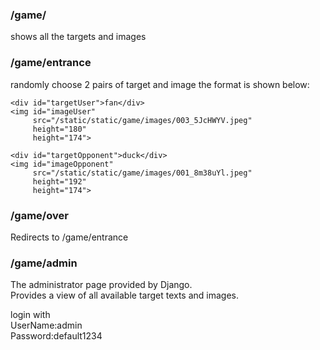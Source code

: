 ### /game/ 
shows all the targets and images

### /game/entrance
randomly choose 2 pairs of target and image
the format is shown below:

```
<div id="targetUser">fan</div>
<img id="imageUser"
	 src="/static/static/game/images/003_5JcHWYV.jpeg" 
 	 height="180"
 	 height="174">

<div id="targetOpponent">duck</div>
<img id="imageOpponent"
	 src="/static/static/game/images/001_8m38uYl.jpeg" 
 	 height="192"
 	 height="174">

```

### /game/over
Redirects to /game/entrance

### /game/admin
The administrator page provided by Django.   
Provides a view of all available target texts and images.  

login with  
UserName:admin  
Password:default1234  
